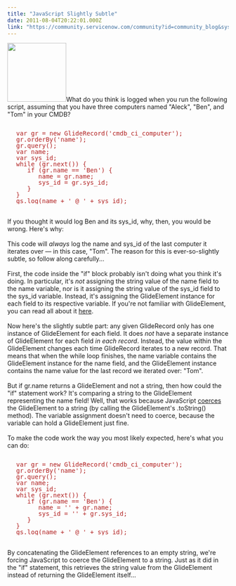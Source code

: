 ```yaml
---
title: "JavaScript Slightly Subtle"
date: 2011-08-04T20:22:01.000Z
link: "https://community.servicenow.com/community?id=community_blog&sys_id=c33e22addbd0dbc01dcaf3231f96191c"
---
```

<p><img  alt="" class="jive-image" src="d244efb1dbdc9f04e9737a9e0f96192a.iix" style="width: auto; height: 134px;" />What do you think is logged when you run the following script, assuming that you have three computers named "Aleck", "Ben", and "Tom" in your CMDB?<br /><pre style="margin-left:20px;line-height:1;color:FireBrick;"><br />var gr = new GlideRecord('cmdb_ci_computer');<br />gr.orderBy('name');<br />gr.query();<br />var name;<br />var sys_id;<br />while (gr.next()) {<br />   if (gr.name == 'Ben') {<br />      name = gr.name;<br />      sys_id = gr.sys_id;<br />   }<br />}<br />gs.log(name + ' @ ' + sys_id);</pre><br />If you thought it would log Ben and its sys_id, why, then, you would be wrong. Here's why:<br /><!--break--><br />This code will <i>always</i> log the name and sys_id of the last computer it iterates over — in this case, "Tom". The reason for this is ever-so-slightly subtle, so follow along carefully...<br /><br />First, the code inside the "if" block probably isn't doing what you think it's doing. In particular, it's <i>not</i> assigning the string value of the name field to the name variable, nor is it assigning the string value of the sys_id field to the sys_id variable. Instead, it's assigning the GlideElement instance for each field to its respective variable. If you're not familiar with GlideElement, you can read all about it <a title="ki.service-now.com/index.php?title=GlideElement" href="http://wiki.service-now.com/index.php?title=GlideElement">here</a>.<br /><br />Now here's the slightly subtle part: any given GlideRecord only has one instance of GlideElement for each field. It does <i>not</i> have a separate instance of GlideElement for each field <i>in each record</i>. Instead, the value within the GlideElement changes each time GlideRecord iterates to a new record. That means that when the while loop finishes, the name variable contains the GlideElement instance for the name field, and the GlideElement instance contains the name value for the last record we iterated over: "Tom".<br /><br />But if gr.name returns a GlideElement and not a string, then how could the "if" statement work? It's comparing a string to the GlideElement representing the name field! Well, that works because JavaScript <a title="lightlyLoony/blog/2011/4/4/2061" href="/community?id=community_blog&sys_id=441e6e2ddbd0dbc01dcaf3231f961973">coerces</a> the GlideElement to a string (by calling the GlideElement's .toString() method). The variable assignment doesn't need to coerce, because the variable can hold a GlideElement just fine.<br /><br />To make the code work the way you most likely expected, here's what you can do:<br /><pre style="margin-left:20px;line-height:1;color:FireBrick;"><br />var gr = new GlideRecord('cmdb_ci_computer');<br />gr.orderBy('name');<br />gr.query();<br />var name;<br />var sys_id;<br />while (gr.next()) {<br />   if (gr.name == 'Ben') {<br />      name = '' + gr.name;<br />      sys_id = '' + gr.sys_id;<br />   }<br />}<br />gs.log(name + ' @ ' + sys_id);</pre><br />By concatenating the GlideElement references to an empty string, we're forcing JavaScript to coerce the GlideElement to a string. Just as it did in the "if" statement, this retrieves the string value from the GlideElement instead of returning the GlideElement itself...</p>
